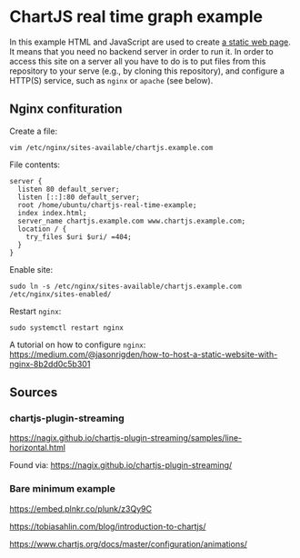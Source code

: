 # ChartJS real time graph example

In this example HTML and JavaScript are used to create [a static web page](https://en.wikipedia.org/wiki/Static_web_page). It means that you need no backend server in order to run it. In order to access this site on a server all you have to do is to put files from this repository to your serve (e.g., by cloning this repository), and configure a HTTP(S) service, such as `nginx` or `apache` (see below).

## Nginx confituration

Create a file:
```
vim /etc/nginx/sites-available/chartjs.example.com
```

File contents:
```
server {
  listen 80 default_server;
  listen [::]:80 default_server;
  root /home/ubuntu/chartjs-real-time-example;
  index index.html;
  server_name chartjs.example.com www.chartjs.example.com;
  location / {
    try_files $uri $uri/ =404;
  }
}
```

Enable site:
```
sudo ln -s /etc/nginx/sites-available/chartjs.example.com /etc/nginx/sites-enabled/
```

Restart `nginx`:
```
sudo systemctl restart nginx
```

A tutorial on how to configure `nginx`: https://medium.com/@jasonrigden/how-to-host-a-static-website-with-nginx-8b2dd0c5b301 

## Sources

### chartjs-plugin-streaming

https://nagix.github.io/chartjs-plugin-streaming/samples/line-horizontal.html

Found via: https://nagix.github.io/chartjs-plugin-streaming/

### Bare minimum example

https://embed.plnkr.co/plunk/z3Qy9C

https://tobiasahlin.com/blog/introduction-to-chartjs/

https://www.chartjs.org/docs/master/configuration/animations/
